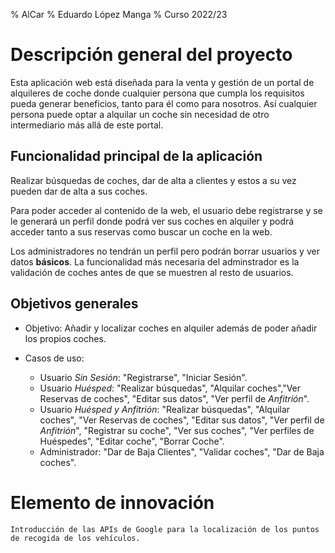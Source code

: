 % AlCar
% Eduardo López Manga
% Curso 2022/23

# Descripción general del proyecto
Esta aplicación web está diseñada para la venta y gestión de un portal de alquileres de coche donde cualquier persona que cumpla los requisitos 
pueda generar beneficios, tanto para él como para nosotros. Así cualquier persona puede optar a alquilar un coche sin necesidad de otro intermediario
más allá de este portal.


## Funcionalidad principal de la aplicación

Realizar búsquedas de coches, dar de alta a clientes y estos a su vez pueden dar de alta a sus coches.

Para poder acceder al contenido de la web, el usuario debe registrarse y se le generará un perfil donde podrá ver sus coches en alquiler
y podrá acceder tanto a sus reservas como buscar un coche en la web.

Los administradores no tendrán un perfil pero podrán borrar usuarios y ver datos **básicos**. La funcionalidad más necesaria del adminstrador es la 
validación de coches antes de que se muestren al resto de usuarios. 


## Objetivos generales

* Objetivo: Añadir y localizar coches en alquiler además de poder añadir los propios coches.

* Casos de uso: 
    * Usuario *Sin Sesión*: "Registrarse", "Iniciar Sesión".
    * Usuario *Huésped*: "Realizar búsquedas", "Alquilar coches","Ver Reservas de coches", "Editar sus datos", "Ver perfil de *Anfitrión*".
    * Usuario *Huésped y Anfitrión*: "Realizar búsquedas", "Alquilar coches", "Ver Reservas de coches", "Editar sus datos", "Ver perfil de *Anfitrión*", 
                                     "Registrar su coche", "Ver sus coches", "Ver perfiles de Huéspedes", "Editar coche", "Borrar Coche".
    * Administrador: "Dar de Baja Clientes", "Validar coches", "Dar de Baja coches".

# Elemento de innovación
	Introducción de las APIs de Google para la localización de los puntos de recogida de los vehículos.